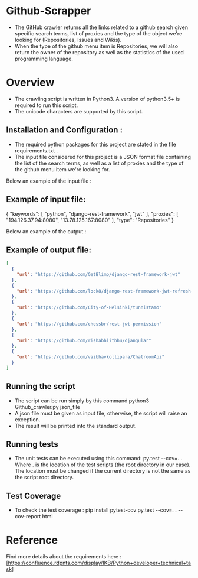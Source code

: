 # Github-Scrapper
- The GitHub crawler returns all the links related to a github search given specific search terms, list of proxies and the type of the object we're looking for (Repositories, Issues and Wikis).
- When the type of the github menu item is Repositories, we will also return the owner of the repository as well as the statistics of the used programming language.

# Overview

- The crawling script is written in Python3. A version of python3.5+ is required to run this script.
- The unicode characters are supported by this script.

## Installation and Configuration :
- The required python packages for this project are stated in the file requirements.txt .
- The input file considered for this project is a JSON format file containing  the list of the search terms, as well as a list of proxies and the type of the github menu item we're looking for.

Below an example of the input file :

## Example of input file:

{
  "keywords": [
    "python",
    "django-rest-framework",
    "jwt"
  ],
  "proxies": [
    "194.126.37.94:8080",
    "13.78.125.167:8080"
  ],
  "type": "Repositories"
}

Below an example of the output :

## Example of output file:

```json
[
  {
    "url": "https://github.com/GetBlimp/django-rest-framework-jwt"
  },
  {
    "url": "https://github.com/lock8/django-rest-framework-jwt-refresh-token"
  },
  {
    "url": "https://github.com/City-of-Helsinki/tunnistamo"
  },
  {
    "url": "https://github.com/chessbr/rest-jwt-permission"
  },
  {
    "url": "https://github.com/rishabhiitbhu/djangular"
  },
  {
    "url": "https://github.com/vaibhavkollipara/ChatroomApi"
  }
]
```
## Running the script

- The script can be run simply by this command python3 Github_crawler.py json_file
- A json file must be given as input file, otherwise, the script will raise an exception.
- The result will be printed into the standard output.

## Running tests

- The unit tests can be executed using this command:
py.test --cov=. .
Where  . is the location of the test scripts (the root directory in our case). The location must be changed if the current directory is not the same as the script root directory.

## Test Coverage

- To check the test coverage :
pip install pytest-cov
py.test --cov=. . --cov-report html

# Reference
Find more details about the requirements here :
[https://confluence.rdpnts.com/display/IKB/Python+developer+technical+task]



